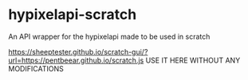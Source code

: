 # hypixelapi-scratch
An API wrapper for the hypixelapi made to be used in scratch


https://sheeptester.github.io/scratch-gui/?url=https://pentbeear.github.io/scratch.js USE IT HERE WITHOUT ANY MODIFICATIONS
